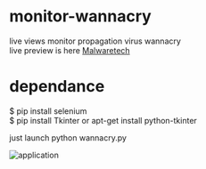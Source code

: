 # monitor-wannacry
live views monitor propagation virus wannacry  
live preview is here [Malwaretech](https://intel.malwaretech.com/WannaCrypt.html)

# dependance
$ pip install selenium  
$ pip install Tkinter or apt-get install python-tkinter  

just launch python wannacry.py  

![application](https://www.cuby-hebergs.com/dl/wannacry2.png)
